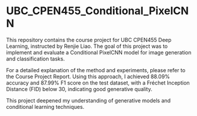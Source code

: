 # UBC_CPEN455_Conditional_PixelCNN

This repository contains the course project for UBC CPEN455 Deep Learning, instructed by Renjie Liao.
The goal of this project was to implement and evaluate a Conditional PixelCNN model for image generation and classification tasks.

For a detailed explanation of the method and experiments, please refer to the Course Project Report.
Using this approach, I achieved 88.09% accuracy and 87.99% F1 score on the test dataset, with a Fréchet Inception Distance (FID) below 30, indicating good generative quality.

This project deepened my understanding of generative models and conditional learning techniques.


